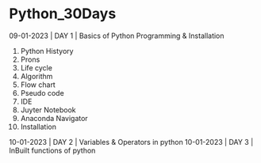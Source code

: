 # Python_30Days

09-01-2023 | DAY 1  | Basics of Python Programming & Installation 
1. Python Histyory
2. Prons
3. Life cycle
4. Algorithm
5. Flow chart
6. Pseudo code
7. IDE
8. Juyter Notebook
9. Anaconda Navigator
10. Installation

10-01-2023 | DAY 2  | Variables & Operators in python 
10-01-2023 | DAY 3  | InBuilt functions of python